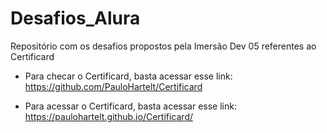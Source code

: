 # Desafios_Alura
Repositório com os desafios propostos pela Imersão Dev 05 referentes ao Certificard

- Para checar o Certificard, basta acessar esse link: https://github.com/PauloHartelt/Certificard 

- Para acessar o Certificard, basta acessar esse link: https://paulohartelt.github.io/Certificard/

